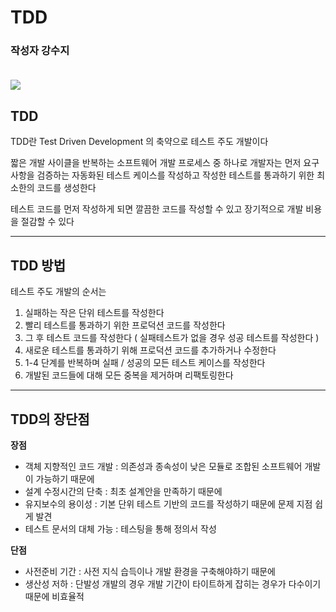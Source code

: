 # TDD

### **작성자 강수지** <br><br>

<img src="https://img1.daumcdn.net/thumb/R1280x0/?scode=mtistory2&fname=https%3A%2F%2Fblog.kakaocdn.net%2Fdn%2FbfhX4E%2FbtrDUHauzzu%2FCkHak4u2VndkXLcyhHtwxk%2Fimg.png">

## TDD
TDD란 Test Driven Development 의 축약으로 테스트 주도 개발이다

짧은 개발 사이클을 반복하는 소프트웨어 개발 프로세스 중 하나로 개발자는 먼저 요구사항을 검증하는 자동화된 테스트 케이스를 작성하고 작성한 테스트를 통과하기 위한 최소한의 코드를 생성한다

테스트 코드를 먼저 작성하게 되면 깔끔한 코드를 작성할 수 있고 장기적으로 개발 비용을 절감할 수 있다

---

## TDD 방법
테스트 주도 개발의 순서는

1. 실패하는 작은 단위 테스트를 작성한다
2. 빨리 테스트를 통과하기 위한 프로덕션 코드를 작성한다 
3. 그 후 테스트 코드를 작성한다 ( 실패테스트가 없을 경우 성공 테스트를 작성한다 )
4. 새로운 테스트를 통과하기 위해 프로덕션 코드를 추가하거나 수정한다
5. 1-4 단계를 반복하며 실패 / 성공의 모든 테스트 케이스를 작성한다
6. 개발된 코드들에 대해 모든 중복을 제거하며 리팩토링한다

---

## TDD의 장단점

**장점**
- 객체 지향적인 코드 개발 : 의존성과 종속성이 낮은 모듈로 조합된 소프트웨어 개발이 가능하기 때문에
- 설계 수정시간의 단축 : 최초 설계안을 만족하기 때문에
- 유지보수의 용이성 : 기본 단위 테스트 기반의 코드를 작성하기 때문에 문제 지점 쉽게 발견
- 테스트 문서의 대체 가능 : 테스팅을 통해 정의서 작성

**단점**
- 사전준비 기간 : 사전 지식 습득이나 개발 환경을 구축해야하기 때문에
- 생산성 저하 : 단발성 개발의 경우 개발 기간이 타이트하게 잡히는 경우가 다수이기 때문에 비효율적
